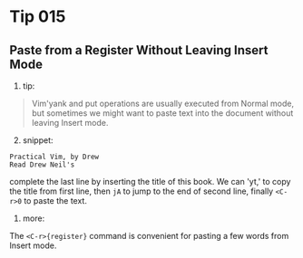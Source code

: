 # Tip 015

## Paste from a Register Without Leaving Insert Mode

1. tip:

> Vim'yank and put operations are usually executed from Normal mode, but sometimes we might want to paste text into the document without leaving Insert mode.

2. snippet:

```text
Practical Vim, by Drew
Read Drew Neil's
```

complete the last line by inserting the title of this book. We can 'yt,' to copy the title from first line, then `jA` to jump to the end of second line, finally `<C-r>0` to paste the text.

1. more:

The `<C-r>{register}` command is convenient for pasting a few words from Insert mode.

